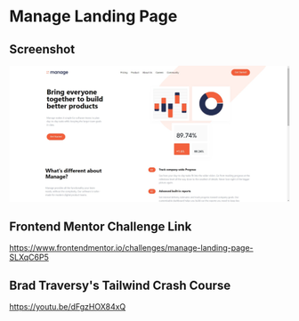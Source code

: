 # Manage Landing Page

## Screenshot

![](img/manage-landing-page.png?raw=true)

## Frontend Mentor Challenge Link

https://www.frontendmentor.io/challenges/manage-landing-page-SLXqC6P5

## Brad Traversy's Tailwind Crash Course

https://youtu.be/dFgzHOX84xQ
